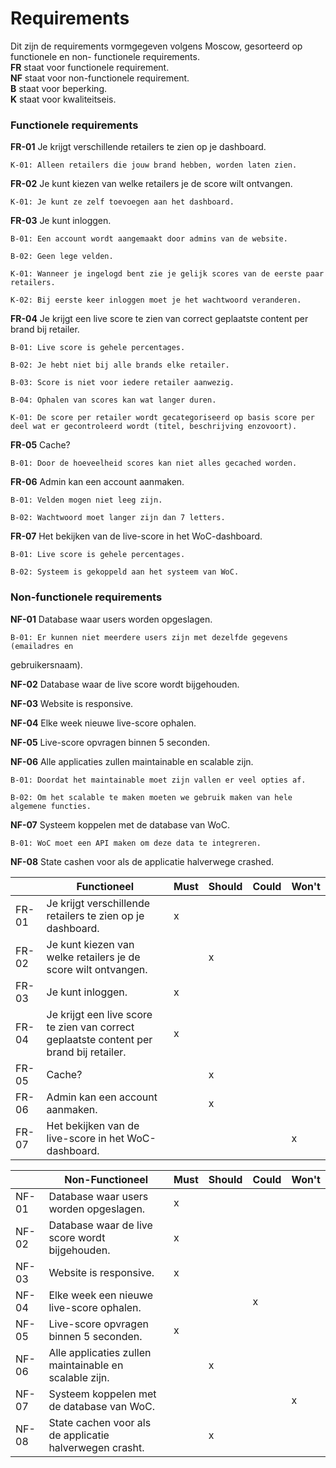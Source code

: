 # **Requirements**
Dit zijn de requirements vormgegeven volgens Moscow, gesorteerd op functionele en non- functionele requirements.  
**FR** staat voor functionele requirement.  
**NF** staat voor non-functionele requirement.  
**B** staat voor beperking.  
**K** staat voor kwaliteitseis.

### **Functionele requirements**

**FR-01** Je krijgt verschillende retailers te zien op je dashboard.

	K-01: Alleen retailers die jouw brand hebben, worden laten zien.

**FR-02** Je kunt kiezen van welke retailers je de score wilt ontvangen.  
	
	K-01: Je kunt ze zelf toevoegen aan het dashboard.

**FR-03** Je kunt inloggen.

	B-01: Een account wordt aangemaakt door admins van de website.

	B-02: Geen lege velden.

	K-01: Wanneer je ingelogd bent zie je gelijk scores van de eerste paar retailers.

	K-02: Bij eerste keer inloggen moet je het wachtwoord veranderen.

**FR-04**  Je krijgt een live score te zien van correct geplaatste content per brand bij retailer.

	B-01: Live score is gehele percentages.

	B-02: Je hebt niet bij alle brands elke retailer.

	B-03: Score is niet voor iedere retailer aanwezig.

	B-04: Ophalen van scores kan wat langer duren.

	K-01: De score per retailer wordt gecategoriseerd op basis score per deel wat er gecontroleerd wordt (titel, beschrijving enzovoort).

**FR-05** Cache?

	B-01: Door de hoeveelheid scores kan niet alles gecached worden.

**FR-06** Admin kan een account aanmaken.

	B-01: Velden mogen niet leeg zijn.

	B-02: Wachtwoord moet langer zijn dan 7 letters.

**FR-07** Het bekijken van de live-score in het WoC-dashboard.

	B-01: Live score is gehele percentages.

	B-02: Systeem is gekoppeld aan het systeem van WoC.

### **Non-functionele requirements**

**NF-01** Database waar users worden opgeslagen.  

	B-01: Er kunnen niet meerdere users zijn met dezelfde gegevens (emailadres en  
gebruikersnaam).

**NF-02** Database waar de live score wordt bijgehouden.

**NF-03** Website is responsive.

**NF-04** Elke week nieuwe live-score ophalen.

**NF-05** Live-score opvragen binnen 5 seconden.

**NF-06** Alle applicaties zullen maintainable en scalable zijn.

	B-01: Doordat het maintainable moet zijn vallen er veel opties af.

	B-02: Om het scalable te maken moeten we gebruik maken van hele algemene functies.

**NF-07** Systeem koppelen met de database van WoC.

	B-01: WoC moet een API maken om deze data te integreren.

**NF-08** State cashen voor als de applicatie halverwege crashed.




|               |Functioneel		                       |Must    |Should  |Could   |Won't   |
|----------------|-----------------------------------------|--------|--------|--------|--------|
|FR-01|Je krijgt verschillende retailers te zien op je dashboard.|x|
|FR-02|Je kunt kiezen van welke retailers je de score wilt ontvangen.||x|
|FR-03|Je kunt inloggen.|x|
|FR-04|Je krijgt een live score te zien van correct geplaatste content per brand bij retailer.|x|
|FR-05|Cache?||x|
|FR-06|Admin kan een account aanmaken.||x|
|FR-07|Het bekijken van de live-score in het WoC-dashboard.||||x

|               |Non-Functioneel	                       |Must    |Should  |Could   |Won't   |
|----------------|-----------------------------------------|--------|--------|--------|--------|
|NF-01|Database waar users worden opgeslagen.|x|
|NF-02|Database waar de live score wordt bijgehouden.|x|
|NF-03|Website is responsive.|x|
|NF-04|Elke week een nieuwe live-score ophalen.|||x|
|NF-05|Live-score opvragen binnen 5 seconden.|x|
|NF-06|Alle applicaties zullen maintainable en scalable zijn.||x|
|NF-07|Systeem koppelen met de database van WoC.||||x|
|NF-08|State cachen voor als de applicatie halverwegen crasht.||x|